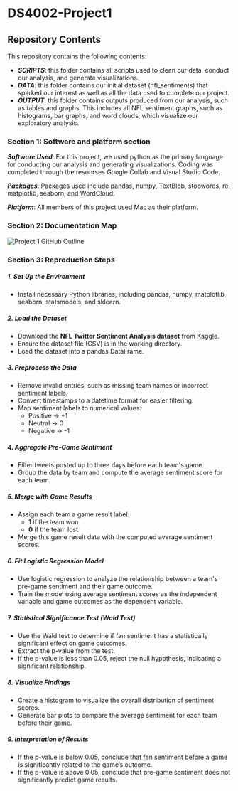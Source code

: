 # DS4002-Project1

## Repository Contents
This repository contains the following contents:
- ***SCRIPTS***: this folder contains all scripts used to clean our data, conduct our analysis, and generate visualizations.
- ***DATA***: this folder contains our initial dataset (nfl_sentiments) that sparked our interest as well as all the data used to complete our project.
- ***OUTPUT***: this folder contains outputs produced from our analysis, such as tables and graphs. This includes all NFL sentiment graphs, such as histograms, bar graphs, and word clouds, which visualize our exploratory analysis.

### Section 1: Software and platform section

***Software Used***:
For this project, we used python as the primary language for conducting our analysis and generating visualizations. Coding was completed through the resourses Google Collab and Visual Studio Code. 

***Packages***:
Packages used include pandas, numpy, TextBlob, stopwords, re, matplotlib, seaborn, and WordCloud.

***Platform***: 
All members of this project used Mac as their platform. 

### Section 2: Documentation Map 
![Project 1 GitHub Outline](https://github.com/user-attachments/assets/14b82b97-7cc9-4875-9b67-483a40855c64)

### Section 3: Reproduction Steps  

##### **1. Set Up the Environment**  
- Install necessary Python libraries, including pandas, numpy, matplotlib, seaborn, statsmodels, and sklearn.  

##### **2. Load the Dataset**  
- Download the **NFL Twitter Sentiment Analysis dataset** from Kaggle.  
- Ensure the dataset file (CSV) is in the working directory.  
- Load the dataset into a pandas DataFrame.  

##### **3. Preprocess the Data**  
- Remove invalid entries, such as missing team names or incorrect sentiment labels.  
- Convert timestamps to a datetime format for easier filtering.  
- Map sentiment labels to numerical values:  
  - Positive → +1  
  - Neutral → 0  
  - Negative → -1  

##### **4. Aggregate Pre-Game Sentiment**  
- Filter tweets posted up to three days before each team's game.  
- Group the data by team and compute the average sentiment score for each team.  

##### **5. Merge with Game Results**  
- Assign each team a game result label:  
  - **1** if the team won  
  - **0** if the team lost  
- Merge this game result data with the computed average sentiment scores.  

##### **6. Fit Logistic Regression Model**  
- Use logistic regression to analyze the relationship between a team's pre-game sentiment and their game outcome.  
- Train the model using average sentiment scores as the independent variable and game outcomes as the dependent variable.  

##### **7. Statistical Significance Test (Wald Test)**  
- Use the Wald test to determine if fan sentiment has a statistically significant effect on game outcomes.  
- Extract the p-value from the test.  
- If the p-value is less than 0.05, reject the null hypothesis, indicating a significant relationship.  

##### **8. Visualize Findings**  
- Create a histogram to visualize the overall distribution of sentiment scores.  
- Generate bar plots to compare the average sentiment for each team before their game.  

##### **9. Interpretation of Results**  
- If the p-value is below 0.05, conclude that fan sentiment before a game is significantly related to the game’s outcome.  
- If the p-value is above 0.05, conclude that pre-game sentiment does not significantly predict game results. 
